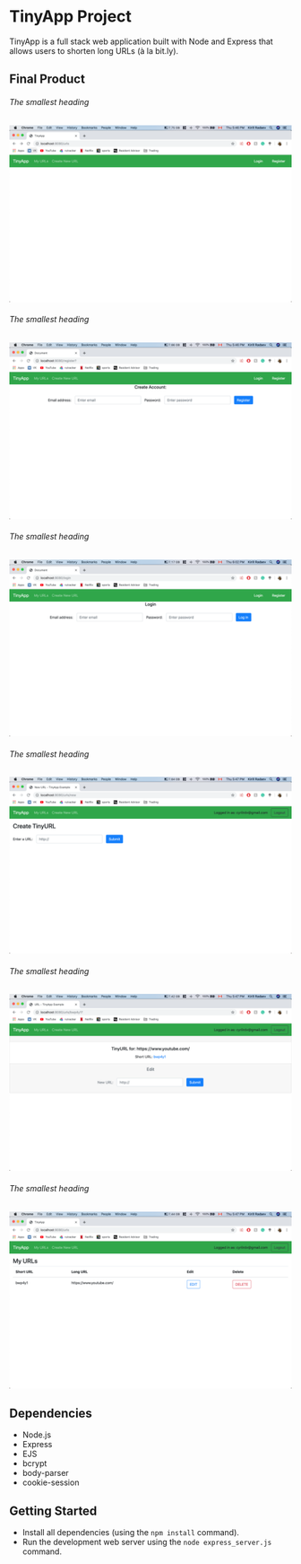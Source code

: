 # TinyApp Project

TinyApp is a full stack web application built with Node and Express that allows users to shorten long URLs (à la bit.ly).

## Final Product

###### The smallest heading

!["/urls page when not logged in"](https://github.com/kirillradaev/tinyapp/blob/master/docs/urls-page-not-logged-in.png?raw=true)

###### The smallest heading

!["Registration page"](https://github.com/kirillradaev/tinyapp/blob/master/docs/registration-page.png?raw=true)

###### The smallest heading

!["Login page"](https://github.com/kirillradaev/tinyapp/blob/master/docs/login-page.png?raw=true)

###### The smallest heading

!["Page for creating new URLs"](https://github.com/kirillradaev/tinyapp/blob/master/docs/create-page.png?raw=true)

###### The smallest heading

!["Page when the convertion was completed/the user wants to change an aready existing link "](https://github.com/kirillradaev/tinyapp/blob/master/docs/done:edit-page.png?raw=true)

###### The smallest heading

!["My URLs page containing all existing URLs created by the user"](https://github.com/kirillradaev/tinyapp/blob/master/docs/myUrls-page.png?raw=true)

## Dependencies

- Node.js
- Express
- EJS
- bcrypt
- body-parser
- cookie-session

## Getting Started

- Install all dependencies (using the `npm install` command).
- Run the development web server using the `node express_server.js` command.